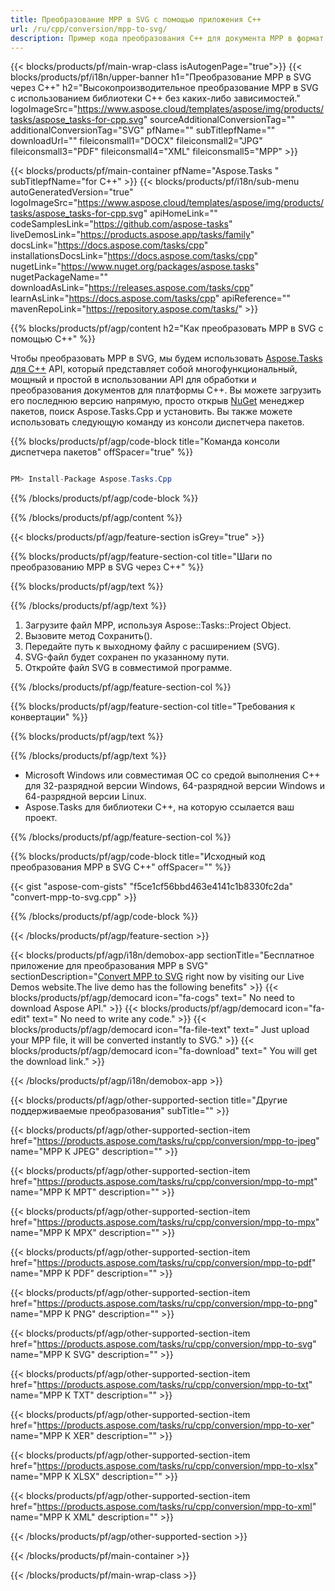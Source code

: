 ```yaml
---
title: Преобразование MPP в SVG с помощью приложения C++ 
url: /ru/cpp/conversion/mpp-to-svg/ 
description: Пример кода преобразования C++ для документа MPP в формат SVG. Используйте пример кода для пакетного преобразования MPP в SVG в любом приложении C++.
---
```


{{< blocks/products/pf/main-wrap-class isAutogenPage="true">}}
{{< blocks/products/pf/i18n/upper-banner h1="Преобразование MPP в SVG через C++" h2="Высокопроизводительное преобразование MPP в SVG с использованием библиотеки C++ без каких-либо зависимостей." logoImageSrc="https://www.aspose.cloud/templates/aspose/img/products/tasks/aspose_tasks-for-cpp.svg" sourceAdditionalConversionTag="" additionalConversionTag="SVG" pfName="" subTitlepfName="" downloadUrl="" fileiconsmall1="DOCX" fileiconsmall2="JPG" fileiconsmall3="PDF" fileiconsmall4="XML" fileiconsmall5="MPP" >}}

{{< blocks/products/pf/main-container pfName="Aspose.Tasks " subTitlepfName="for C++" >}}
{{< blocks/products/pf/i18n/sub-menu autoGeneratedVersion="true" logoImageSrc="https://www.aspose.cloud/templates/aspose/img/products/tasks/aspose_tasks-for-cpp.svg" apiHomeLink="" codeSamplesLink="https://github.com/aspose-tasks" liveDemosLink="https://products.aspose.app/tasks/family" docsLink="https://docs.aspose.com/tasks/cpp" installationsDocsLink="https://docs.aspose.com/tasks/cpp" nugetLink="https://www.nuget.org/packages/aspose.tasks" nugetPackageName="" downloadAsLink="https://releases.aspose.com/tasks/cpp" learnAsLink="https://docs.aspose.com/tasks/cpp" apiReference="" mavenRepoLink="https://repository.aspose.com/tasks/" >}}

{{% blocks/products/pf/agp/content h2="Как преобразовать MPP в SVG с помощью C++" %}}

 Чтобы преобразовать MPP в SVG, мы будем использовать
 [Aspose.Tasks для C++](https://products.aspose.com/tasks/cpp)
 API, который представляет собой многофункциональный, мощный и простой в использовании API для обработки и преобразования документов для платформы C++. Вы можете загрузить его последнюю версию напрямую, просто открыв
 [NuGet](https://www.nuget.org/packages/aspose.tasks)
 менеджер пакетов, поиск
 Aspose.Tasks.Cpp
 и установить. Вы также можете использовать следующую команду из консоли диспетчера пакетов.

{{% blocks/products/pf/agp/code-block title="Команда консоли диспетчера пакетов" offSpacer="true" %}}

```cs

PM> Install-Package Aspose.Tasks.Cpp

```

{{% /blocks/products/pf/agp/code-block %}}

{{% /blocks/products/pf/agp/content %}}

{{< blocks/products/pf/agp/feature-section isGrey="true" >}}

{{% blocks/products/pf/agp/feature-section-col title="Шаги по преобразованию MPP в SVG через C++" %}}

{{% blocks/products/pf/agp/text %}}


{{% /blocks/products/pf/agp/text %}}

1. Загрузите файл MPP, используя Aspose::Tasks::Project Object.
1. Вызовите метод Сохранить().
1. Передайте путь к выходному файлу с расширением (SVG).
1. SVG-файл будет сохранен по указанному пути.
1. Откройте файл SVG в совместимой программе.

{{% /blocks/products/pf/agp/feature-section-col %}}

{{% blocks/products/pf/agp/feature-section-col title="Требования к конвертации" %}}

{{% blocks/products/pf/agp/text %}}


{{% /blocks/products/pf/agp/text %}}

- Microsoft Windows или совместимая ОС со средой выполнения C++ для 32-разрядной версии Windows, 64-разрядной версии Windows и 64-разрядной версии Linux.
- Aspose.Tasks для библиотеки C++, на которую ссылается ваш проект.

{{% /blocks/products/pf/agp/feature-section-col %}}

{{% blocks/products/pf/agp/code-block title="Исходный код преобразования MPP в SVG C++" offSpacer="" %}}

{{< gist "aspose-com-gists" "f5ce1cf56bbd463e4141c1b8330fc2da" "convert-mpp-to-svg.cpp" >}}

{{% /blocks/products/pf/agp/code-block %}}

{{< /blocks/products/pf/agp/feature-section >}}

<!-- aboutfile Starts -->

{{< blocks/products/pf/agp/i18n/demobox-app sectionTitle="Бесплатное приложение для преобразования MPP в SVG" sectionDescription="[Convert MPP to SVG](https://products.aspose.app/tasks/conversion/mpp-to-svg) right now by visiting our Live Demos website.The live demo has the following benefits" >}}
        {{< blocks/products/pf/agp/democard icon="fa-cogs" text=" No need to download Aspose API." >}}
        {{< blocks/products/pf/agp/democard icon="fa-edit" text=" No need to write any code." >}}
        {{< blocks/products/pf/agp/democard icon="fa-file-text" text=" Just upload your MPP file, it will be converted instantly to SVG." >}}
        {{< blocks/products/pf/agp/democard icon="fa-download" text=" You will get the download link." >}}

{{< /blocks/products/pf/agp/i18n/demobox-app >}}

<!-- aboutfile Ends -->

{{< blocks/products/pf/agp/other-supported-section title="Другие поддерживаемые преобразования" subTitle="" >}}

{{< blocks/products/pf/agp/other-supported-section-item href="https://products.aspose.com/tasks/ru/cpp/conversion/mpp-to-jpeg" name="MPP К JPEG" description="" >}}

{{< blocks/products/pf/agp/other-supported-section-item href="https://products.aspose.com/tasks/ru/cpp/conversion/mpp-to-mpt" name="MPP К MPT" description="" >}}

{{< blocks/products/pf/agp/other-supported-section-item href="https://products.aspose.com/tasks/ru/cpp/conversion/mpp-to-mpx" name="MPP К MPX" description="" >}}

{{< blocks/products/pf/agp/other-supported-section-item href="https://products.aspose.com/tasks/ru/cpp/conversion/mpp-to-pdf" name="MPP К PDF" description="" >}}

{{< blocks/products/pf/agp/other-supported-section-item href="https://products.aspose.com/tasks/ru/cpp/conversion/mpp-to-png" name="MPP К PNG" description="" >}}

{{< blocks/products/pf/agp/other-supported-section-item href="https://products.aspose.com/tasks/ru/cpp/conversion/mpp-to-svg" name="MPP К SVG" description="" >}}

{{< blocks/products/pf/agp/other-supported-section-item href="https://products.aspose.com/tasks/ru/cpp/conversion/mpp-to-txt" name="MPP К TXT" description="" >}}

{{< blocks/products/pf/agp/other-supported-section-item href="https://products.aspose.com/tasks/ru/cpp/conversion/mpp-to-xer" name="MPP К XER" description="" >}}

{{< blocks/products/pf/agp/other-supported-section-item href="https://products.aspose.com/tasks/ru/cpp/conversion/mpp-to-xlsx" name="MPP К XLSX" description="" >}}

{{< blocks/products/pf/agp/other-supported-section-item href="https://products.aspose.com/tasks/ru/cpp/conversion/mpp-to-xml" name="MPP К XML" description="" >}}



{{< /blocks/products/pf/agp/other-supported-section >}}

{{< /blocks/products/pf/main-container >}}
    
{{< /blocks/products/pf/main-wrap-class >}}
